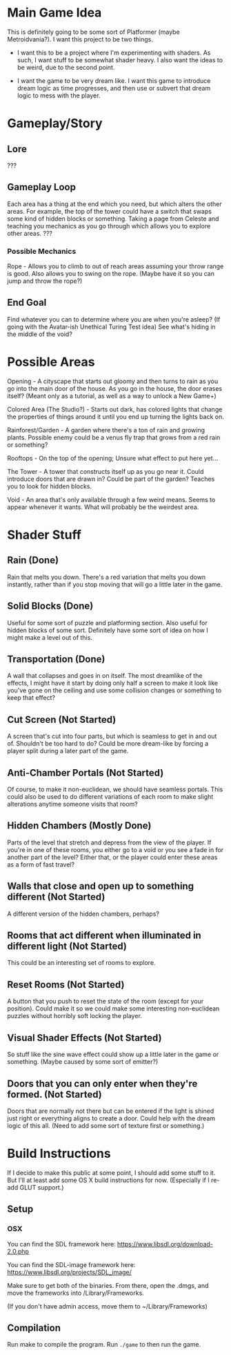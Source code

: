 # Main Game Idea

This is definitely going to be some sort of Platformer (maybe Metroidvania?).
I want this project to be two things.

* I want this to be a project where I'm experimenting with shaders. As such, I want stuff to be somewhat shader heavy. I also want the ideas to be weird, due to the second point.

* I want the game to be very dream like. I want this game to introduce dream logic as time progresses, and then use or subvert that dream logic to mess with the player.
 
# Gameplay/Story
 
## Lore
???
 
## Gameplay Loop
Each area has a thing at the end which you need, but which alters the other areas. For example, the top of the tower could have a switch that swaps some kind of hidden blocks or something.
Taking a page from Celeste and teaching you mechanics as you go through which allows you to explore other areas.
???

### Possible Mechanics
Rope - Allows you to climb to out of reach areas assuming your throw range is good. Also allows you to swing on the rope. (Maybe have it so you can jump and throw the rope?)


## End Goal
Find whatever you can to determine where you are when you're asleep? (If going with the Avatar-ish Unethical Turing Test idea)
See what's hiding in the middle of the void?

# Possible Areas
Opening - A cityscape that starts out gloomy and then turns to rain as you go into the main door of the house. As you go in the house, the door erases itself? (Meant only as a tutorial, as well as a way to unlock a New Game+)

Colored Area (The Studio?) - Starts out dark, has colored lights that change the properties of things around it until you end up turning the lights back on.

Rainforest/Garden - A garden where there's a ton of rain and growing plants. Possible enemy could be a venus fly trap that grows from a red rain or something?

Rooftops - On the top of the opening; Unsure what effect to put here yet...

The Tower - A tower that constructs itself up as you go near it. Could introduce doors that are drawn in? Could be part of the garden? Teaches you to look for hidden blocks.



Void - An area that's only available through a few weird means. Seems to appear whenever it wants. What will probably be the weirdest area.
 
# Shader Stuff
 
## Rain (Done)
Rain that melts you down. There's a red variation that melts you down instantly, rather than if you stop moving that will go a little later in the game.
 
## Solid Blocks (Done)
Useful for some sort of puzzle and platforming section. Also useful for hidden blocks of some sort. Definitely have some sort of idea on how I might make a level out of this.

## Transportation (Done)
A wall that collapses and goes in on itself. The most dreamlike of the effects, I might have it start by doing only half a screen to make it look like you've gone on the ceiling and use some collision changes or something to keep that effect?

## Cut Screen (Not Started)
A screen that's cut into four parts, but which is seamless to get in and out of. Shouldn't be too hard to do? Could be more dream-like by forcing a player split during a later part of the game.

## Anti-Chamber Portals (Not Started)
Of course, to make it non-euclidean, we should have seamless portals. This could also be used to do different variations of each room to make slight alterations anytime someone visits that room?

## Hidden Chambers (Mostly Done)
Parts of the level that stretch and depress from the view of the player. If you're in one of these rooms, you either go to a void or you see a fade in for another part of the level? Either that, or the player could enter these areas as a form of fast travel?

## Walls that close and open up to something different (Not Started)
A different version of the hidden chambers, perhaps?

## Rooms that act different when illuminated in different light (Not Started)
This could be an interesting set of rooms to explore.

## Reset Rooms (Not Started)
A button that you push to reset the state of the room (except for your position). Could make it so we could make some interesting non-euclidean puzzles without horribly soft locking the player.

## Visual Shader Effects (Not Started)
So stuff like the sine wave effect could show up a little later in the game or something. (Maybe caused by some sort of emitter?)

## Doors that you can only enter when they're formed. (Not Started)
Doors that are normally not there but can be entered if the light is shined just right or everything aligns to create a door. Could help with the dream logic of this all. (Need to add some sort of texture first or something.)

# Build Instructions
If I decide to make this public at some point, I should add some stuff to it. But I'll at least add some OS X build instructions for now. (Especially if I re-add GLUT support.)

## Setup
### OSX 
You can find the SDL framework here: https://www.libsdl.org/download-2.0.php

You can find the SDL-image framework here: https://www.libsdl.org/projects/SDL_image/

Make sure to get both of the binaries. From there, open the .dmgs, and move the frameworks into /Library/Frameworks.

(If you don't have admin access, move them to ~/Library/Frameworks)

## Compilation
Run make to compile the program.
Run `./game` to then run the game.

